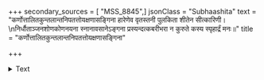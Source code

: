 +++
secondary_sources = [ "MSS_8845",]
jsonClass = "Subhaashita"
text = "कर्णोत्तालितकुन्तलान्तनिपतत्तोयक्षणासङ्गिना हारेणेव वृतस्तनी पुलकिता शीतेन सीत्कारिणी।  \nनिर्धौताञ्जनशोणकोणनयना स्नानावसानेऽङ्गना प्रस्यन्दत्कबरीभरा न कुरुते कस्य स्पृहार्द्रं मनः॥"
title = "कर्णोत्तालितकुन्तलान्तनिपतत्तोयक्षणासङ्गिना"

+++

<details><summary>Text</summary>

कर्णोत्तालितकुन्तलान्तनिपतत्तोयक्षणासङ्गिना हारेणेव वृतस्तनी पुलकिता शीतेन सीत्कारिणी।  
निर्धौताञ्जनशोणकोणनयना स्नानावसानेऽङ्गना प्रस्यन्दत्कबरीभरा न कुरुते कस्य स्पृहार्द्रं मनः॥
</details>
